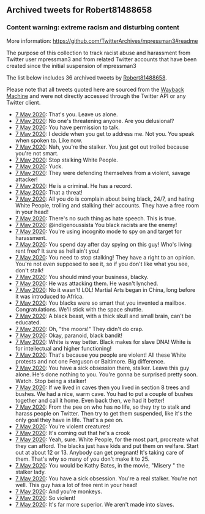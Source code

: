 ## Archived tweets for Robert81488658
### Content warning: extreme racism and disturbing content
More information: https://github.com/TwitterArchives/mpressman3#readme

The purpose of this collection to track racist abuse and harassment from Twitter user mpressman3 and from related Twitter accounts that have been created since the initial suspension of mpressman3

The list below includes 36 archived tweets by
[Robert81488658](https://twitter.com/Robert81488658).



Please note that all tweets quoted here are sourced from the
[Wayback Machine](https://web.archive.org) and were not directly accessed through the Twitter API or
any Twitter client.



* [ 7 May 2020](https://web.archive.org/web/20200512042725/https://twitter.com/Robert81488658/status/1258394871804710915): That's you. Leave us alone.
* [ 7 May 2020](https://web.archive.org/web/20200511114954/https://twitter.com/Robert81488658/status/1258394794382036992): No one's threatening anyone. Are you delusional?
* [ 7 May 2020](https://web.archive.org/web/20200511160152/https://twitter.com/Robert81488658/status/1258394547798839296): You have permission to talk.
* [ 7 May 2020](https://web.archive.org/web/20200511182601/https://twitter.com/Robert81488658/status/1258394300678901771): I decide when you get to address me. Not you. You speak when spoken to. Like now.
* [ 7 May 2020](https://web.archive.org/web/20200511120759/https://twitter.com/Robert81488658/status/1258394160907894784): Nah, you're the stalker. You just got out trolled because you're not smart.
* [ 7 May 2020](https://web.archive.org/web/20200514103330/https://twitter.com/Robert81488658/status/1258394002690318338): Stop stalking White People.
* [ 7 May 2020](https://web.archive.org/web/20200511065916/https://twitter.com/Robert81488658/status/1258301050676817925): Yuck.
* [ 7 May 2020](https://web.archive.org/web/20200511001310/https://twitter.com/Robert81488658/status/1258300862474190849): They were defending themselves from a violent, savage attacker!
* [ 7 May 2020](https://web.archive.org/web/20200514225023/https://twitter.com/Robert81488658/status/1258300687991164929): He is a criminal. He has a record.
* [ 7 May 2020](https://web.archive.org/web/20200511002850/https://twitter.com/Robert81488658/status/1258300555874775041): That a threat!
* [ 7 May 2020](https://web.archive.org/web/20200511004424/https://twitter.com/Robert81488658/status/1258300487276867584): All you do is complain about being black, 24/7, and hating White People, trolling and stalking their accounts. They have a free room in your head!
* [ 7 May 2020](https://web.archive.org/web/20200511025331/https://twitter.com/Robert81488658/status/1258300155964637184): There's no such thing as hate speech. This is true.
* [ 7 May 2020](https://web.archive.org/web/20200507073758/https://twitter.com/Robert81488658/status/1258300024854925313): @indigenoussista You black racists are the enemy!
* [ 7 May 2020](https://web.archive.org/web/20200510203828/https://twitter.com/Robert81488658/status/1258299932471066624): You're using incognito mode to spy on and target for harassment.
* [ 7 May 2020](https://web.archive.org/web/20200511073001/https://twitter.com/Robert81488658/status/1258299743630954496): You spend day after day spying on this guy! Who's living rent free? It sure as hell ain't you!
* [ 7 May 2020](https://web.archive.org/web/20200511030639/https://twitter.com/Robert81488658/status/1258299520326283265): You need to stop stalking! They have a right to an opinion. You're not even supposed to see it, so if you don't like what you see, don't stalk!
* [ 7 May 2020](https://web.archive.org/web/20200511055847/https://twitter.com/Robert81488658/status/1258298865486307329): You should mind your business, blacky.
* [ 7 May 2020](https://web.archive.org/web/20200511032132/https://twitter.com/Robert81488658/status/1258298711609876480): He was attacking them. He wasn't lynched.
* [ 7 May 2020](https://web.archive.org/web/20200511002804/https://twitter.com/Robert81488658/status/1258298581615882244): No it wasn't! LOL! Martial Arts began in China, long before it was introduced to Africa.
* [ 7 May 2020](https://web.archive.org/web/20200511030626/https://twitter.com/Robert81488658/status/1258298390045229056): You blacks were so smart that you invented a mailbox. Congratulations. We'll stick with the space shuttle.
* [ 7 May 2020](https://web.archive.org/web/20200511042322/https://twitter.com/Robert81488658/status/1258298031092436994): A black beast, with a thick skull and small brain, can't be educated.
* [ 7 May 2020](https://web.archive.org/web/20200510231728/https://twitter.com/Robert81488658/status/1258297870693826560): Oh, "the moors!" They didn't do crap.
* [ 7 May 2020](https://web.archive.org/web/20200511054611/https://twitter.com/Robert81488658/status/1258297132559237120): Okay, paranoid, black bandit!
* [ 7 May 2020](https://web.archive.org/web/20200510232535/https://twitter.com/Robert81488658/status/1258296742082154496): White is way better. Black makes for slave DNA! White is for intellectual and higher functioning!
* [ 7 May 2020](https://web.archive.org/web/20200511051325/https://twitter.com/Robert81488658/status/1258296387445366784): That's because you people are violent! All these White protests and not one Ferguson or Baltimore. Big difference.
* [ 7 May 2020](https://web.archive.org/web/20200510214357/https://twitter.com/Robert81488658/status/1258296041994158080): You have a sick obsession there, stalker. Leave this guy alone. He's done nothing to you. You're gonna be surprised pretty soon. Watch. Stop being a stalker!
* [ 7 May 2020](https://web.archive.org/web/20200511035129/https://twitter.com/Robert81488658/status/1258295661038129152): If we lived in caves then you lived in section 8 trees and bushes. We had a nice, warm cave. You had to put a couple of bushes together and call it home. Even back then, we had it better!
* [ 7 May 2020](https://web.archive.org/web/20200510195139/https://twitter.com/Robert81488658/status/1258295067095302144): From the pee on who has no life, so they try to stalk and harass people on Twitter. Then try to get them suspended, like it's the only goal they have in life. That's a pee on.
* [ 7 May 2020](https://web.archive.org/web/20200510195335/https://twitter.com/Robert81488658/status/1258294640505163777): You're violent creatures!
* [ 7 May 2020](https://web.archive.org/web/20200510203328/https://twitter.com/Robert81488658/status/1258294241874370567): It's coming out that he's a crook
* [ 7 May 2020](https://web.archive.org/web/20200511042554/https://twitter.com/Robert81488658/status/1258294093567975427): Yeah, sure. White People, for the most part, procreate what they can afford. The blacks just have kids and put them on welfare. Start out at about 12 or 13. Anybody can get pregnant! It's taking care of them. That's why so many of you don't make it to 25.
* [ 7 May 2020](https://web.archive.org/web/20200511035438/https://twitter.com/Robert81488658/status/1258293466666348544): You would be Kathy Bates, in the movie, "Misery " the stalker lady.
* [ 7 May 2020](https://web.archive.org/web/20200511044519/https://twitter.com/Robert81488658/status/1258293294192263174): You have a sick obsession. You're a real stalker. You're not well. This guy has a lot of free rent in your head!
* [ 7 May 2020](https://web.archive.org/web/20200511021342/https://twitter.com/Robert81488658/status/1258292986053570560): And you're monkeys.
* [ 7 May 2020](https://web.archive.org/web/20200511073753/https://twitter.com/Robert81488658/status/1258292913492066306): So violent!
* [ 7 May 2020](https://web.archive.org/web/20200513082111/https://twitter.com/Robert81488658/status/1258292785876275200): It's far more superior. We aren't made into slaves.
